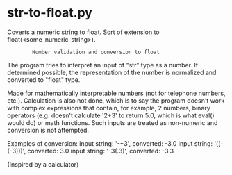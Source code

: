 # str-to-float.py
Coverts a numeric string to float.
Sort of extension to float(&lt;some_numeric_string>).



            Number validation and conversion to float



The program tries to interpret an input of "str" type as a number.
If determined possible, the representation of the number is normalized
and converted to "float" type. 

Made for mathematically interpretable numbers (not for telephone numbers,
etc.). Calculation is also not done, which is to say the program doesn't
work with complex expressions that contain, for example, 2 numbers, binary
operators (e.g. doesn't calculate '2+3' to return 5.0, which is what
eval() would do) or math functions. Such inputs are treated as non-numeric
and conversion is not attempted.

Examples of conversion:
input string: '-+3', converted: -3.0
input string: '((-(-3)))', converted: 3.0
input string: '-3(.3)', converted: -3.3  
  
(Inspired by a calculator)
